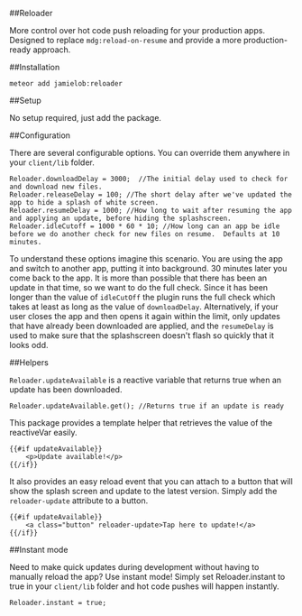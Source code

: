 ##Reloader

More control over hot code push reloading for your production apps.   Designed to replace `mdg:reload-on-resume` and provide a more production-ready approach.

##Installation

`meteor add jamielob:reloader`

##Setup

No setup required, just add the package.

##Configuration

There are several configurable options.  You can override them anywhere in your `client/lib` folder.

```
Reloader.downloadDelay = 3000;  //The initial delay used to check for and download new files.
Reloader.releaseDelay = 100; //The short delay after we've updated the app to hide a splash of white screen.
Reloader.resumeDelay = 1000; //How long to wait after resuming the app and applying an update, before hiding the splashscreen.
Reloader.idleCutoff = 1000 * 60 * 10; //How long can an app be idle before we do another check for new files on resume.  Defaults at 10 minutes.
```

To understand these options imagine this scenario.  You are using the app and switch to another app, putting it into background.  30 minutes later you come back to the app.  It is more than possible that there has been an update in that time, so we want to do the full check.  Since it has been longer than the value of `idleCutOff` the plugin runs the full check which takes at least as long as the value of `downloadDelay`.  Alternatively, if your user closes the app and then opens it again within the limit, only updates that have already been downloaded are applied, and the `resumeDelay` is used to make sure that the splashscreen doesn't flash so quickly that it looks odd.

##Helpers

`Reloader.updateAvailable` is a reactive variable that returns true when an update has been downloaded.

```
Reloader.updateAvailable.get(); //Returns true if an update is ready
```

This package provides a template helper that retrieves the value of the reactiveVar easily.

```
{{#if updateAvailable}}
  	<p>Update available!</p>
{{/if}}
```

It also provides an easy reload event that you can attach to a button that will show the splash screen and update to the latest version. Simply add the `reloader-update` attribute to a button.

```
{{#if updateAvailable}}
	<a class="button" reloader-update>Tap here to update!</a>
{{/if}}
```

##Instant mode

Need to make quick updates during development without having to manually reload the app?  Use instant mode!  Simply set Reloader.instant to true in your `client/lib` folder and hot code pushes will happen instantly.

```
Reloader.instant = true;
```